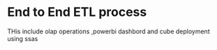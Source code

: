 # End to End ETL process
THis include olap operations ,powerbi dashbord and cube deployment using ssas

